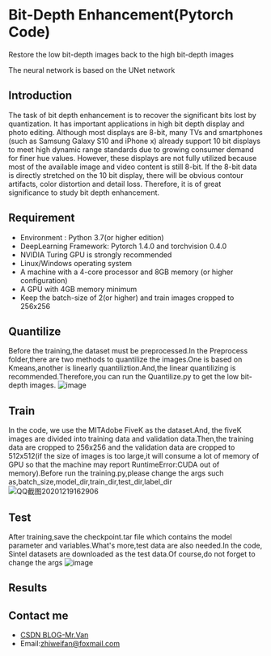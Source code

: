 # Bit-Depth Enhancement(Pytorch Code)
Restore the low bit-depth images back to the high bit-depth images

The neural network is based on the UNet network

## Introduction
The task of bit depth enhancement is to recover the significant bits lost by quantization. It has important applications in high bit depth display and photo editing. Although most displays are 8-bit, many TVs and smartphones (such as Samsung Galaxy S10 and iPhone x) already support 10 bit displays to meet high dynamic range standards due to growing consumer demand for finer hue values. However, these displays are not fully utilized because most of the available image and video content is still 8-bit. If the 8-bit data is directly stretched on the 10 bit display, there will be obvious contour artifacts, color distortion and detail loss. Therefore, it is of great significance to study bit depth enhancement.

## Requirement
- Environment : Python 3.7(or higher edition)
- DeepLearning Framework: Pytorch 1.4.0 and torchvision 0.4.0
- NVIDIA Turing GPU is strongly recommended 
- Linux/Windows operating system
- A machine with a 4-core processor and 8GB memory (or higher configuration)
- A GPU with 4GB memory minimum
- Keep the batch-size of 2(or higher) and train images cropped to 256x256

## Quantilize
Before the training,the dataset must be preprocessed.In the Preprocess folder,there are two methods to quantilize the images.One is based on Kmeans,another is linearly quantiliztion.And,the linear quantilizing is recommended.Therefore,you can run the Quantilize.py to get the low bit-depth images.
![image](https://user-images.githubusercontent.com/52614278/102685285-81407480-421a-11eb-87e4-326159d10f41.png)

## Train
In the code, we use the MITAdobe FiveK as the dataset.And, the fiveK images are divided into training data and validation data.Then,the training data are cropped to 256x256 and the validation data are cropped to 512x512(if the size of images is too large,it will consume a lot of memory of GPU so that the machine may report RuntimeError:CUDA out of memory).Before run the training.py,please change the args such as,batch_size,model_dir,train_dir,test_dir,label_dir
![QQ截图20201219162906](https://user-images.githubusercontent.com/52614278/102684910-7b955f80-4217-11eb-8e3f-819c11d6f8f9.png)

## Test
After training,save the checkpoint.tar file which contains the model parameter and variables.What's more,test data are also needed.In the code, Sintel datasets are downloaded as the test data.Of course,do not forget to change the args
![image](https://user-images.githubusercontent.com/52614278/102685509-2dcf2600-421c-11eb-8848-d2a57ebabe1f.png)

## Results

## Contact me
- [CSDN BLOG-Mr.Van](https://blog.csdn.net/qq_43711697)
- Email:zhiweifan@foxmail.com
